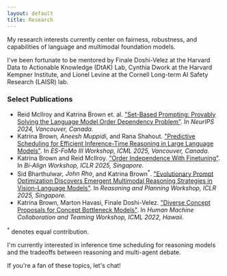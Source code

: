 ```yaml
---
layout: default
title: Research
---
```


My research interests currently center on fairness, robustness, and capabilities of language and multimodal foundation models. 

I've been fortunate to be mentored by Finale Doshi-Velez at the Harvard Data to Actionable Knowledge (DtAK) Lab, Cynthia Dwork at the Harvard Kempner Institute, and Lionel Levine at the Cornell Long-term AI Safety Research (LAISR) lab. 

### Select Publications
- Reid McIlroy and Katrina Brown et. al. ["Set-Based Prompting: Provably Solving the Language Model Order Dependency Problem"](https://arxiv.org/pdf/2406.06581). In *NeurIPS 2024, Vancouver, Canada.*
- Katrina Brown<sup>*</sup>, Aneesh Muppidi<sup>*</sup>, and Rana Shahout. ["Predictive Scheduling for Efficient Inference-Time Reasoning in Large Language Models"](https://openreview.net/pdf?id=Mn3lrAWy20). In _ES-FoMo III Workshop, ICML 2025, Vancouver, Canada._
- Katrina Brown and Reid McIlroy. ["Order Independence With Finetuning"](https://arxiv.org/abs/2503.23483). In *Bi-Align Workshop, ICLR 2025, Singapore.*
- Sid Bharthulwar<sup>*</sup>, John Rho<sup>*</sup>, and Katrina Brown<sup>*</sup>. ["Evolutionary Prompt Optimization Discovers Emergent Multimodal Reasoning Strategies in Vision-Language Models"](https://arxiv.org/abs/2503.23503). In _Reasoning and Planning Workshop, ICLR 2025, Singapore._
- Katrina Brown, Marton Havasi, Finale Doshi-Velez. ["Diverse Concept Proposals for Concept Bottleneck Models"](https://arxiv.org/pdf/2412.18059). In *Human Machine Collaboration and Teaming Workshop, ICML 2022, Hawaii.*

<sup>*</sup> denotes equal contribution. 

I'm currently interested in inference time scheduling for reasoning models and the tradeoffs between reasoning and multi-agent debate. 

If you're a fan of these topics, let's chat!